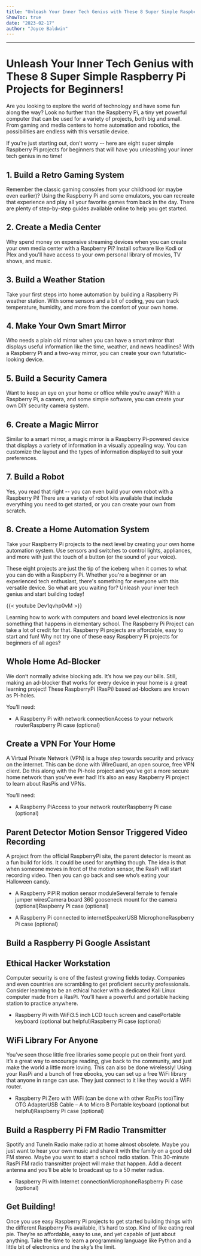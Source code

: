 ```yaml
---
title: "Unleash Your Inner Tech Genius with These 8 Super Simple Raspberry Pi Projects for Beginners!"
ShowToc: true 
date: "2023-02-17"
author: "Joyce Baldwin"
---
```

*****
# Unleash Your Inner Tech Genius with These 8 Super Simple Raspberry Pi Projects for Beginners!

Are you looking to explore the world of technology and have some fun along the way? Look no further than the Raspberry Pi, a tiny yet powerful computer that can be used for a variety of projects, both big and small. From gaming and media centers to home automation and robotics, the possibilities are endless with this versatile device. 

If you're just starting out, don't worry -- here are eight super simple Raspberry Pi projects for beginners that will have you unleashing your inner tech genius in no time!

## 1. Build a Retro Gaming System

Remember the classic gaming consoles from your childhood (or maybe even earlier)? Using the Raspberry Pi and some emulators, you can recreate that experience and play all your favorite games from back in the day. There are plenty of step-by-step guides available online to help you get started.

## 2. Create a Media Center

Why spend money on expensive streaming devices when you can create your own media center with a Raspberry Pi? Install software like Kodi or Plex and you'll have access to your own personal library of movies, TV shows, and music.

## 3. Build a Weather Station

Take your first steps into home automation by building a Raspberry Pi weather station. With some sensors and a bit of coding, you can track temperature, humidity, and more from the comfort of your own home.

## 4. Make Your Own Smart Mirror

Who needs a plain old mirror when you can have a smart mirror that displays useful information like the time, weather, and news headlines? With a Raspberry Pi and a two-way mirror, you can create your own futuristic-looking device.

## 5. Build a Security Camera

Want to keep an eye on your home or office while you're away? With a Raspberry Pi, a camera, and some simple software, you can create your own DIY security camera system.

## 6. Create a Magic Mirror

Similar to a smart mirror, a magic mirror is a Raspberry Pi-powered device that displays a variety of information in a visually appealing way. You can customize the layout and the types of information displayed to suit your preferences.

## 7. Build a Robot

Yes, you read that right -- you can even build your own robot with a Raspberry Pi! There are a variety of robot kits available that include everything you need to get started, or you can create your own from scratch.

## 8. Create a Home Automation System

Take your Raspberry Pi projects to the next level by creating your own home automation system. Use sensors and switches to control lights, appliances, and more with just the touch of a button (or the sound of your voice).

These eight projects are just the tip of the iceberg when it comes to what you can do with a Raspberry Pi. Whether you're a beginner or an experienced tech enthusiast, there's something for everyone with this versatile device. So what are you waiting for? Unleash your inner tech genius and start building today!

{{< youtube Dev1qvhp0vM >}} 



Learning how to work with computers and board level electronics is now something that happens in elementary school. The Raspberry Pi Project can take a lot of credit for that. Raspberry Pi projects are affordable, easy to start and fun! Why not try one of these easy Raspberry Pi projects for beginners of all ages?
 
## Whole Home Ad-Blocker
 
We don’t normally advise blocking ads. It’s how we pay our bills. Still, making an ad-blocker that works for every device in your home is a great learning project! These RaspberryPi (RasPi) based ad-blockers are known as Pi-holes.
 
You’ll need: 
 

 
- A Raspberry Pi with network connectionAccess to your network routerRaspberry Pi case (optional)

 
## Create a VPN For Your Home
 
A Virtual Private Network (VPN) is a huge step towards security and privacy on the internet. This can be done with WireGuard, an open source, free VPN client. Do this along with the Pi-hole project and you’ve got a more secure home network than you’ve ever had! It’s also an easy Raspberry Pi project to learn about RasPis and VPNs.
 
You’ll need:
 
- A Raspberry PiAccess to your network routerRaspberry Pi case (optional)

 
## Parent Detector Motion Sensor Triggered Video Recording
 
A project from the official RaspberryPi site, the parent detector is meant as a fun build for kids. It could be used for anything though. The idea is that when someone moves in front of the motion sensor, the RasPi will start recording video. Then you can go back and see who’s eating your Halloween candy.
 
- A Raspberry PiPIR motion sensor moduleSeveral female to female jumper wiresCamera board 360 gooseneck mount for the camera (optional)Raspberry Pi case (optional)

 
- A Raspberry Pi connected to internetSpeakerUSB MicrophoneRaspberry Pi case (optional)

 
## Build a Raspberry Pi Google Assistant
 
## Ethical Hacker Workstation
 
Computer security is one of the fastest growing fields today. Companies and even countries are scrambling to get proficient security professionals. Consider learning to be an ethical hacker with a dedicated Kali Linux computer made from a RasPi. You’ll have a powerful and portable hacking station to practice anywhere.
 
- Raspberry Pi with WiFi3.5 inch LCD touch screen and casePortable keyboard (optional but helpful)Raspberry Pi case (optional)

 
## WiFi Library For Anyone
 
You’ve seen those little free libraries some people put on their front yard. It’s a great way to encourage reading, give back to the community, and just make the world a little more loving. This can also be done wirelessly! Using your RasPi and a bunch of free ebooks, you can set up a free WiFi library that anyone in range can use. They just connect to it like they would a WiFi router.
 
- Raspberry Pi Zero with WiFi (can be done with other RasPis too)Tiny OTG AdapterUSB Cable – A to Micro B Portable keyboard (optional but helpful)Raspberry Pi case (optional)

 
## Build a Raspberry Pi FM Radio Transmitter
 
Spotify and TuneIn Radio make radio at home almost obsolete. Maybe you just want to hear your own music and share it with the family on a good old FM stereo. Maybe you want to start a school radio station. This 30-minute RasPi FM radio transmitter project will make that happen. Add a decent antenna and you’ll be able to broadcast up to a 50 meter radius.
 
- Raspberry Pi with Internet connectionMicrophoneRaspberry Pi case (optional)

 
## Get Building!
 
Once you use easy Raspberry Pi projects to get started building things with the different Raspberry Pis available, it’s hard to stop. Kind of like eating real pie. They’re so affordable, easy to use, and yet capable of just about anything. Take the time to learn a programming language like Python and a little bit of electronics and the sky’s the limit.



